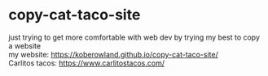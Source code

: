 # copy-cat-taco-site
just trying to get more comfortable with web dev by 
trying my best to copy a website
<br>my website: https://koberowland.github.io/copy-cat-taco-site/
<br>
Carlitos tacos: https://www.carlitostacos.com/
